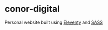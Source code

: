# conor-digital

Personal website built using [Eleventy](https://www.11ty.dev/) and [SASS](https://sass-lang.com/)
